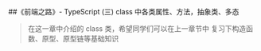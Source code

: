 ##《前端之路》- TypeScript (三) class 中各类属性、方法，抽象类、多态

> 在这一章中介绍的 class 类，希望同学们可以在上一章节中 复习下构造函数、原型、原型链等基础知识

###
